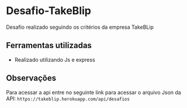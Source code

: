# Desafio-TakeBlip
Desafio realizado seguindo os critérios da empresa TakeBLip

## Ferramentas utilizadas
* Realizado utilizando Js e express

## Observações
 Para acessar a api entre no seguinte link para acessar o arquivo Json da API:
 `https://takeblip.herokuapp.com/api/desafios`

